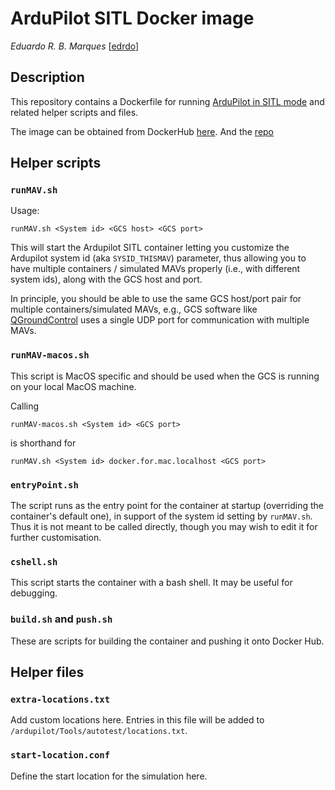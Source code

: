# ArduPilot SITL Docker image 

_Eduardo R. B. Marques_ [[edrdo](https://github.com/edrdo)]

## Description

This repository contains a Dockerfile for running [ArduPilot in SITL mode](https://ardupilot.org/dev/docs/sitl-simulator-software-in-the-loop.html) and 
related helper scripts and files. 

The image can be obtained from DockerHub [here](https://hub.docker.com/r/furkanguvenc/ardupilot-sitl-docker).
And the [repo](https://github.com/furkan-guvenc/ardupilot-sitl-docker-v2)

## Helper scripts 

### `runMAV.sh`

Usage:

    runMAV.sh <System id> <GCS host> <GCS port>

This will start the Ardupilot SITL container letting you customize the Ardupilot system id (aka `SYSID_THISMAV`) parameter, thus allowing you to have multiple containers / simulated MAVs properly (i.e., with different system ids), along with the GCS host and port.

In principle, you should be able to use the same GCS host/port pair for multiple containers/simulated MAVs, e.g., GCS software like [QGroundControl](http://qgroundcontrol.com/)  uses a single UDP port for communication with multiple MAVs.

### `runMAV-macos.sh`

This script is MacOS specific and should be used when the GCS is running on your local MacOS machine.

Calling 

    runMAV-macos.sh <System id> <GCS port>
    
is shorthand for 
    
    runMAV.sh <System id> docker.for.mac.localhost <GCS port>


### `entryPoint.sh`

The script runs as the entry point for the container at startup (overriding the container's default one), in support of the system id setting by `runMAV.sh`. Thus it is not meant to be called directly, though you may wish to edit it for further customisation.

### `cshell.sh`

This script starts the container with a bash shell. 
It may be useful for debugging.

### `build.sh` and `push.sh`

These are scripts for building the container and pushing it onto Docker Hub.

## Helper files

### `extra-locations.txt`

Add custom locations here. Entries in this file will be added to 
`/ardupilot/Tools/autotest/locations.txt`. 

### `start-location.conf` 

Define the start location for the simulation here.

